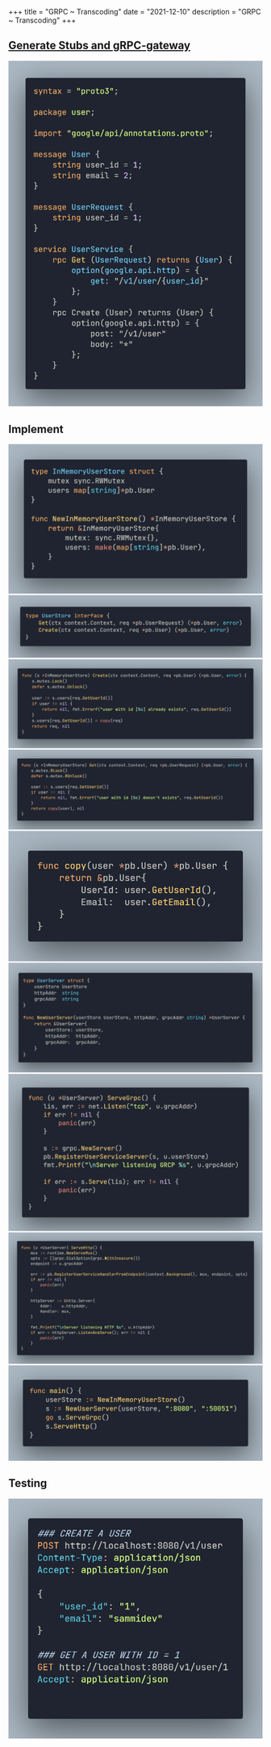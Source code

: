 +++
title = "GRPC ~ Transcoding"
date = "2021-12-10"
description = "GRPC ~ Transcoding"
+++

## [Generate Stubs and gRPC-gateway](https://github.com/grpc-ecosystem/grpc-gateway)
![A](/assets/grpc/0.png)

## Implement
![A](/assets/grpc/1.png)
![B](/assets/grpc/2.png)
![C](/assets/grpc/3.png)
![D](/assets/grpc/4.png)
![E](/assets/grpc/5.png)
![F](/assets/grpc/6.png)
![G](/assets/grpc/7.png)
![H](/assets/grpc/8.png)
![I](/assets/grpc/9.png)

## Testing

![J](/assets/grpc/10.png)

